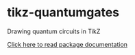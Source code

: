 # tikz-quantumgates
Drawing quantum circuits in TikZ

[Click here to read package documentation](https://github.com/matthias-wolff/tikz-quantumgates/blob/master/tikz-quantumgates.pdf)
